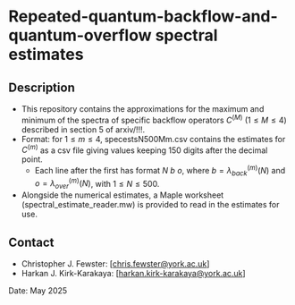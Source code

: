 # Repeated-quantum-backflow-and-quantum-overflow spectral estimates

## Description

- This repository contains the approximations for the maximum and minimum of the spectra of specific backflow operators $C^{(M)}$ ($1\le M\le 4$) described in section 5 of arxiv/!!!.
- Format: for $1\le m\le 4$, specestsN500Mm.csv contains the estimates for $C^{(m)}$ as a csv file giving values keeping 150 digits after the decimal point. 
  - Each line after the first has format $N$ $b$ $o$, where $b = \lambda_{back}^{(m)}(N)$ and $o = \lambda_{over}^{(m)}(N)$, with $1\le N\le 500$.
- Alongside the numerical estimates, a Maple worksheet (spectral_estimate_reader.mw) is provided to read in the estimates for use.

## Contact

- Christopher J. Fewster: [chris.fewster@york.ac.uk]
- Harkan J. Kirk-Karakaya: [harkan.kirk-karakaya@york.ac.uk]


Date: May 2025

